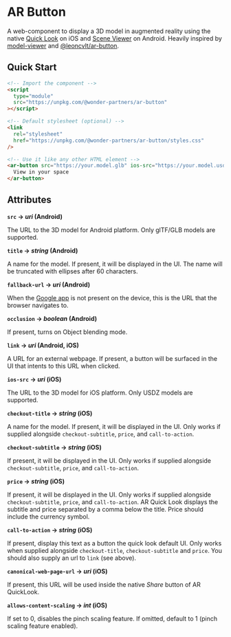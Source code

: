 # AR Button

A web-component to display a 3D model in augmented reality using the native [Quick Look](https://developer.apple.com/documentation/arkit/previewing_a_model_with_ar_quick_look) on iOS and [Scene Viewer](https://developers.google.com/ar/develop/java/scene-viewer) on Android. Heavily inspired by [model-viewer](https://modelviewer.dev/) and [@leoncvlt/ar-button](https://leoncvlt.github.io/ar-button/).

## Quick Start

```html
<!-- Import the component -->
<script
  type="module"
  src="https://unpkg.com/@wonder-partners/ar-button"
></script>

<!-- Default stylesheet (optional) -->
<link
  rel="stylesheet"
  href="https://unpkg.com/@wonder-partners/ar-button/styles.css"
/>

<!-- Use it like any other HTML element -->
<ar-button src="https://your.model.glb" ios-src="https://your.model.usdz">
  View in your space
</ar-button>
```

## Attributes

**`src` → _uri_ (Android)**

The URL to the 3D model for Android platform. Only glTF/GLB models are supported.

**`title` → _string_ (Android)**

A name for the model. If present, it will be displayed in the UI. The name will be truncated with ellipses after 60 characters.

**`fallback-url` → _uri_ (Android)**

When the [Google app](https://play.google.com/store/apps/details?id=com.google.android.googlequicksearchbox) is not present on the device, this is the URL that the browser navigates to.

**`occlusion` → _boolean_ (Android)**

If present, turns on Object blending mode.

**`link` → _uri_ (Android, iOS)**

A URL for an external webpage. If present, a button will be surfaced in the UI that intents to this URL when clicked.

**`ios-src` → _uri_ (iOS)**

The URL to the 3D model for iOS platform. Only USDZ models are supported.

**`checkout-title` → _string_ (iOS)**

A name for the model. If present, it will be displayed in the UI. Only works if supplied alongside `checkout-subtitle`, `price`, and `call-to-action`.

**`checkout-subtitle` → _string_ (iOS)**

If present, it will be displayed in the UI. Only works if supplied alongside `checkout-subtitle`, `price`, and `call-to-action`.

**`price` → _string_ (iOS)**

If present, it will be displayed in the UI. Only works if supplied alongside `checkout-subtitle`, `price`, and `call-to-action`. AR Quick Look displays the subtitle and price separated by a comma below the title. Price should include the currency symbol.

**`call-to-action` → _string_ (iOS)**

If present, display this text as a button the quick look default UI. Only works when supplied alongside `checkout-title`, `checkout-subtitle` and `price`. You should also supply an url to `link` (see above).

**`canonical-web-page-url` → _uri_ (iOS)**

If present, this URL will be used inside the native _Share_ button of AR QuickLook.

**`allows-content-scaling` → _int_ (iOS)**

If set to 0, disables the pinch scaling feature. If omitted, default to 1 (pinch scaling feature enabled).
